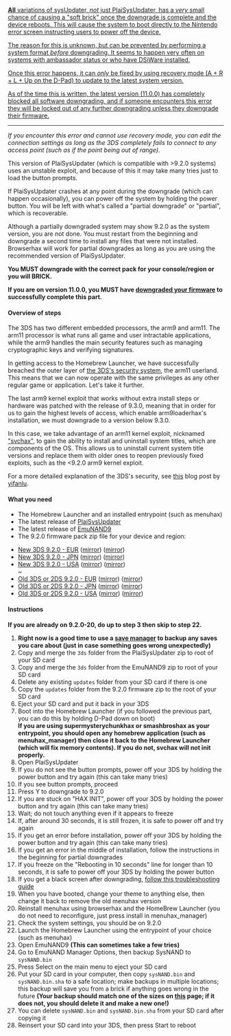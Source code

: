 [**All** variations of sysUpdater, *not* just PlaiSysUpdater, has a *very* small chance of causing a "soft brick" once the downgrade is complete and the device reboots. This will cause the system to boot directly to the Nintendo error screen instructing users to power off the device.](https://github.com/Plailect/PlaiSysUpdater/issues/8#issuecomment-218588857)

[The reason for this is unknown, but can be prevented by performing a system format *before* downgrading. It seems to happen very often on systems with ambassador status or who have DSiWare installed.](https://github.com/Plailect/PlaiSysUpdater/issues/8#issuecomment-218588857)

[Once this error happens, it can *only* be fixed by using recovery mode (A + R + L + Up on the D-Pad) to update to the latest system version.](https://github.com/Plailect/PlaiSysUpdater/issues/8#issuecomment-218588857)

[As of the time this is written, the latest version (11.0.0) has completely blocked all software downgrading, and if someone encounters this error they will be locked out of any further downgrading unless they downgrade their firmware.](https://github.com/Plailect/PlaiSysUpdater/issues/8#issuecomment-218588857)

---

*If you encounter this error and cannot use recovery mode, you can edit the connection settings as long as the 3DS completely fails to connect to any access point (such as if the point being out of range).*

This version of PlaiSysUpdater (which is compatible with >9.2.0 systems) uses an unstable exploit, and because of this it may take many tries just to load the button prompts.

If PlaiSysUpdater crashes at any point during the downgrade (which can happen occasionally), you can power off the system by holding the power button. You will be left with what's called a "partial downgrade" or "partial", which is recoverable.

Although a partially downgraded system may show 9.2.0 as the system version, you are not done. You must restart from the beginning and downgrade a second time to install any files that were not installed. Browserhax will work for partial downgrades as long as you are using the recommended version of PlaiSysUpdater.

**You MUST downgrade with the correct pack for your console/region or you will BRICK.**

**If you are on version 11.0.0, you MUST have [downgraded your firmware](https://github.com/Plailect/Guide/wiki/Firmware-Downgrade) to successfully complete this part.**

#### Overview of steps

The 3DS has two different embedded processors, the arm9 and arm11. The arm11 processor is what runs all game and user intractable applications, while the arm9 handles the main security features such as managing cryptographic keys and verifying signatures.

In getting access to the Homebrew Launcher, we have successfully breached the outer layer of [the 3DS's security system](https://smealum.github.io/3ds/32c3/#/19), the arm11 userland. This means that we can now operate with the same privileges as any other regular game or application. Let's take it further.

The last arm9 kernel exploit that works without extra install steps or hardware was patched with the release of 9.3.0, meaning that in order for us to gain the highest levels of access, which enable arm9loaderhax's installation, we must downgrade to a version below 9.3.0.

In this case, we take advantage of an arm11 kernel exploit, nicknamed ["svchax"](https://github.com/aliaspider/svchax), to gain the ability to install and uninstall system titles, which are components of the OS. This allows us to uninstall current system title versions and replace them with older ones to reopen previously fixed exploits, such as the <9.2.0 arm9 kernel exploit.

For a more detailed explanation of the 3DS's security, see [this](http://yifan.lu/2016/04/06/the-3ds-cryptosystem/) blog post by [yifanlu](https://github.com/yifanlu/).

#### What you need

* The Homebrew Launcher and an installed entrypoint (such as menuhax)
* The latest release of [PlaiSysUpdater](https://github.com/Plailect/PlaiSysUpdater/releases/)
* The latest release of [EmuNAND9](https://github.com/d0k3/EmuNAND9/releases)
* The 9.2.0 firmware pack zip file for your device and region:
 +    <a href="https://plailect.github.io/Guide/9.2.0-20E(Full)_n3DS.torrent" target="_blank">New 3DS 9.2.0 - EUR</a> ([mirror](https://mega.nz/#!F4U32b4B!tPhl3G0HEmzg5Pd5zQ29ndf1icQqU_LBoogygSL13EY)) ([mirror](https://drive.google.com/open?id=0BzPfvjeuhqoDOWpMTWdybzF3TUU))  
 +    <a href="https://plailect.github.io/Guide/9.2.0-20J(Full)_n3DS.torrent" target="_blank">New 3DS 9.2.0 - JPN</a> ([mirror](https://mega.nz/#!VxcF3TIK!Bm5LgFxo5V4Nepe9ZlWnx7bichE1V7p7pR_HqwimU5M)) ([mirror](https://drive.google.com/file/d/0BzPfvjeuhqoDU2plUWwxa2gtV0E/view?usp=sharing))    
 +    <a href="https://plailect.github.io/Guide/9.2.0-20U(Full)_n3DS.torrent" target="_blank">New 3DS 9.2.0 - USA</a> ([mirror](https://mega.nz/#!gslWiIoK!SF7uFk9rzWTK6oitCDoeAdvphcCzhKWsnTAMXw7zwOU)) ([mirror](https://drive.google.com/file/d/0BzPfvjeuhqoDbEV2aTRjb1oxekE/view?usp=sharing))    
~
 +    <a href="https://plailect.github.io/Guide/9.2.0-20E(Full).torrent" target="_blank">Old 3DS or 2DS 9.2.0 - EUR</a> ([mirror](https://mega.nz/#!xh0wCRYQ!AaxVlej5jG4YPthojiI403alEtYfrkqq4FfdTy10EcU)) ([mirror](https://drive.google.com/file/d/0BzPfvjeuhqoDT0oxaGxPSmJ5Rlk/view?usp=sharing))    
 +    <a href="https://plailect.github.io/Guide/9.2.0-20J(Full).torrent" target="_blank">Old 3DS or 2DS 9.2.0 - JPN</a> ([mirror](https://mega.nz/#!dxMUgTDL!sWvpVP4yWL_H66sOMG9VCJh3xMGG0_GgaX22gTpRE24)) ([mirror](https://drive.google.com/file/d/0BzPfvjeuhqoDNnNrXzh4UlFPNzQ/view?usp=sharing))    
 +    <a href="https://plailect.github.io/Guide/9.2.0-20U(Full).torrent" target="_blank">Old 3DS or 2DS 9.2.0 - USA</a> ([mirror](https://mega.nz/#!VsMTFDIR!-TfpWoCcCNEky-EfWHFDb1Cf6Ob0VJL0oF01J2YD2Cs)) ([mirror](https://drive.google.com/file/d/0BzPfvjeuhqoDRVY4YWVsMjVqTkU/view?usp=sharing))

#### Instructions

**If you are already on 9.2.0-20, do up to step 3 then skip to step 22.**

1. **Right now is a good time to use a [save manager](https://github.com/J-D-K/JKSM/releases) to backup any saves you care about (just in case something goes wrong unexpectedly)**
1. Copy and merge the `3ds` folder from the PlaiSysUpdater zip to root of your SD card
2. Copy and merge the `3ds` folder from the EmuNAND9 zip to root of your SD card
2. Delete any existing `updates` folder from your SD card if there is one
3. Copy the `updates` folder from the 9.2.0 firmware zip to the root of your SD card
4. Eject your SD card and put it back in your 3DS
5. Boot into the Homebrew Launcher (if you followed the previous part, you can do this by holding D-Pad down on boot)    
**If you are using supermysterychunkhax or smashbroshax as your entrypoint, you should open any homebrew application (such as menuhax_manager) then close it back to the Homebrew Launcher (which will fix memory contents). If you do not, svchax will not init properly.**
6. Open PlaiSysUpdater
7. If you do not see the button prompts, power off your 3DS by holding the power button and try again (this can take many tries)
8. If you see button prompts, proceed
9. Press Y to downgrade to 9.2.0
7. If you are stuck on "HAX INIT", power off your 3DS by holding the power button and try again (this can take many tries)
10. Wait; do not touch anything even if it appears to freeze
10. If, after around 30 seconds, it is still frozen, it is safe to power off and try again
11. If you get an error before installation, power off your 3DS by holding the power button and try again (this can take many tries)
12. If you get an error in the middle of installation, follow the instructions in the beginning for partial downgrades
13. If you freeze on the "Rebooting in 10 seconds" line for longer than 10 seconds, it is safe to power off your 3DS by holding the power button
14. If you get a black screen after downgrading, [follow this troubleshooting guide](https://github.com/Plailect/Guide/wiki/Troubleshooting#ts_sys_down)
14. When you have booted, change your theme to anything else, then change it back to remove the old menuhax version
14. Reinstall menuhax using browserhax and the HomeBrew Launcher (you do not need to reconfigure, just press install in menuhax_manager)
15. Check the system settings, you should be on 9.2.0
16. Launch the Homebrew Launcher using the entrypoint of your choice (such as menuhax)
17. Open EmuNAND9 **(This can sometimes take a few tries)**
18. Go to EmuNAND Manager Options, then backup SysNAND to `sysNAND.bin`
20. Press Select on the main menu to eject your SD card
21. Put your SD card in your computer, then copy `sysNAND.bin` and `sysNAND.bin.sha` to a safe location; make backups in multiple locations; this backup will save you from a brick if anything goes wrong in the future **(Your backup should match one of the sizes on [this](https://github.com/Plailect/Guide/wiki/NAND-Size) page; if it does not, you should delete it and make a new one!)**
22. You can delete `sysNAND.bin` and `sysNAND.bin.sha` from your SD card after copying it
23. Reinsert your SD card into your 3DS, then press Start to reboot

